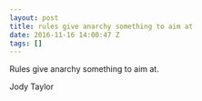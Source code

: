 ```yaml
---
layout: post
title: rules give anarchy something to aim at
date: 2016-11-16 14:00:47 Z
tags: []
---
```

Rules give anarchy something to aim at.

Jody Taylor

